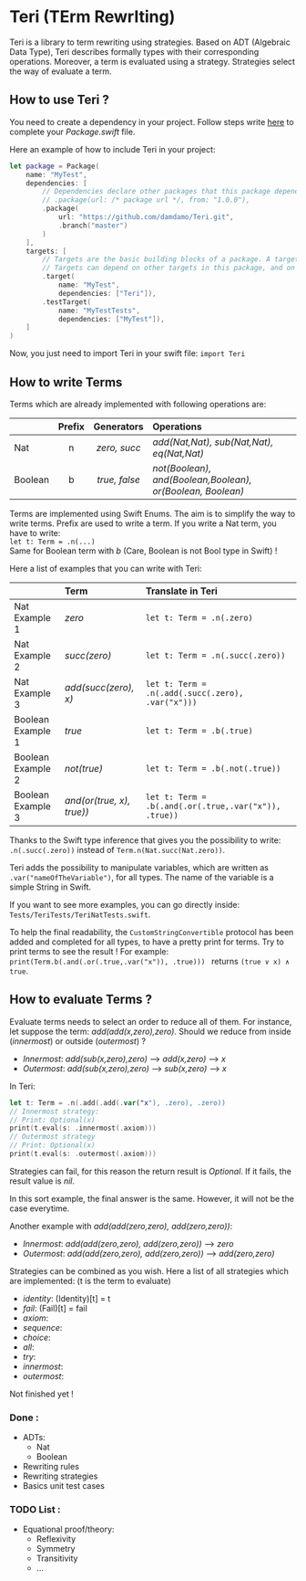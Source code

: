 # Teri (TErm RewrIting)

Teri is a library to term rewriting using strategies.
Based on ADT (Algebraic Data Type), Teri describes formally types with their corresponding operations.
Moreover, a term is evaluated using a strategy.
Strategies select the way of evaluate a term.

## How to use Teri ?

You need to create a dependency in your project.
Follow steps write [here](https://github.com/apple/swift-package-manager/blob/master/Documentation/Usage.md#defining-dependencies) to complete your *Package.swift* file.

Here an example of how to include Teri in your project:

```Swift
let package = Package(
    name: "MyTest",
    dependencies: [
        // Dependencies declare other packages that this package depends on.
        // .package(url: /* package url */, from: "1.0.0"),
        .package(
            url: "https://github.com/damdamo/Teri.git",
            .branch("master")
        )
    ],
    targets: [
        // Targets are the basic building blocks of a package. A target can define a module or a test suite.
        // Targets can depend on other targets in this package, and on products in packages which this package depends on.
        .target(
            name: "MyTest",
            dependencies: ["Teri"]),
        .testTarget(
            name: "MyTestTests",
            dependencies: ["MyTest"]),
    ]
)
```
Now, you just need to import Teri in your swift file: `import Teri`

## How to write Terms

Terms which are already implemented with following operations are:

|         | Prefix | Generators    | Operations                  |
|---------|:------:|:-------------:|:----------------------------|
| Nat     | n      |*zero, succ*  |  *add(Nat,Nat), sub(Nat,Nat), eq(Nat,Nat)* |
| Boolean | b      | *true, false* | *not(Boolean), and(Boolean,Boolean), or(Boolean, Boolean)* |

Terms are implemented using Swift Enums.
The aim is to simplify the way to write terms.
Prefix are used to write a term.
If you write a Nat term, you have to write:  
`let t: Term = .n(...)`  
Same for Boolean term with *b* (Care, Boolean is not Bool type in Swift) !

Here a list of examples that you can write with Teri:

|                | Term  | Translate in Teri                   |
|----------------|:------|:-----------------------------------|
| Nat Example 1 | *zero*   | `let t: Term = .n(.zero)`          |
| Nat Example 2 | *succ(zero)*| `let t: Term = .n(.succ(.zero))`|
| Nat Example 3 | *add(succ(zero), x)* | `let t: Term = .n(.add(.succ(.zero), .var("x")))`|
| Boolean Example 1 | *true*   | `let t: Term = .b(.true)`          |
| Boolean Example 2 | *not(true)*| `let t: Term = .b(.not(.true))`|
| Boolean Example 3 | *and(or(true, x), true))* | `let t: Term = .b(.and(.or(.true,.var("x")), .true))`|

Thanks to the Swift type inference that gives you the possibility to write: `.n(.succ(.zero))` instead of `Term.n(Nat.succ(Nat.zero))`.

Teri adds the possibility to manipulate variables, which are written as `.var("nameOfTheVariable")`, for all types.
The name of the variable is a simple String in Swift.

If you want to see more examples, you can go directly inside: `Tests/TeriTests/TeriNatTests.swift`.

To help the final readability, the `CustomStringConvertible` protocol has been added and completed for all types, to have a pretty print for terms.
Try to print terms to see the result !
For example: `print(Term.b(.and(.or(.true,.var("x")), .true)))
` returns `(true ∨ x) ∧ true`.

## How to evaluate Terms ?

Evaluate terms needs to select an order to reduce all of them.
For instance, let suppose the term: *add(add(x,zero),zero)*.
Should we reduce from inside (*innermost*) or outside (*outermost*) ?
- *Innermost*: *add(sub(x,zero),zero)* --> *add(x,zero)* --> *x*
- *Outermost*: *add(sub(x,zero),zero)* --> *sub(x,zero)* --> *x*

In Teri:
```Swift
let t: Term = .n(.add(.add(.var("x"), .zero), .zero))
// Innermost strategy:
// Print: Optional(x)
print(t.eval(s: .innermost(.axiom)))
// Outermost strategy
// Print: Optional(x)
print(t.eval(s: .outermost(.axiom)))
```

Strategies can fail, for this reason the return result is *Optional*.
If it fails, the result value is *nil*.

In this sort example, the final answer is the same.
However, it will not be the case everytime.

Another example with *add(add(zero,zero), add(zero,zero))*:
- *Innermost*: *add(add(zero,zero), add(zero,zero))* --> *zero*
- *Outermost*: *add(add(zero,zero), add(zero,zero))* --> *add(zero,zero)*

Strategies can be combined as you wish.
Here a list of all strategies which are implemented:
(t is the term to evaluate)
- *identity*: (Identity)[t] = t
- *fail*: (Fail)[t] = fail
- *axiom*:
- *sequence*:
- *choice*:
- *all*:
- *try*:
- *innermost*:
- *outermost*:

Not finished yet !



### Done :

- ADTs:
  - Nat
  - Boolean
- Rewriting rules
- Rewriting strategies
- Basics unit test cases

### TODO List :

- Equational proof/theory:
  - Reflexivity
  - Symmetry
  - Transitivity
  - ...
